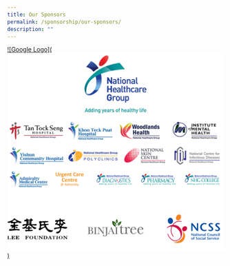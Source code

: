 ```yaml
---
title: Our Sponsors
permalink: /sponsorship/our-sponsors/
description: ""
---
```


[![Google Logo](![Alt text](../images/Frame%206.png))](https://www.google.com)

<div class="my-image" onclick="window.location='https://www.google.com/';"></div>
